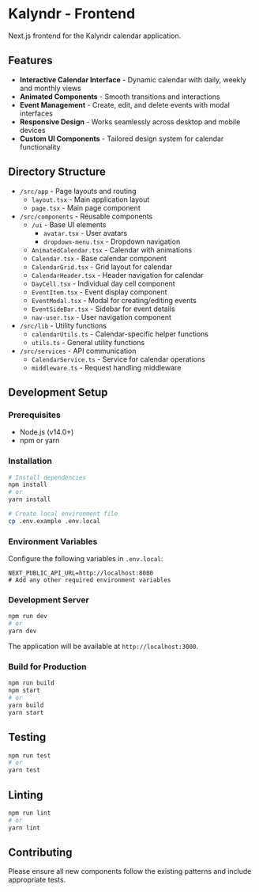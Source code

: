 # Kalyndr - Frontend

Next.js frontend for the Kalyndr calendar application.

## Features

- **Interactive Calendar Interface** - Dynamic calendar with daily, weekly and monthly views
- **Animated Components** - Smooth transitions and interactions
- **Event Management** - Create, edit, and delete events with modal interfaces
- **Responsive Design** - Works seamlessly across desktop and mobile devices
- **Custom UI Components** - Tailored design system for calendar functionality

## Directory Structure

- `/src/app` - Page layouts and routing
  - `layout.tsx` - Main application layout
  - `page.tsx` - Main page component
- `/src/components` - Reusable components
  - `/ui` - Base UI elements
    - `avatar.tsx` - User avatars
    - `dropdown-menu.tsx` - Dropdown navigation
  - `AnimatedCalendar.tsx` - Calendar with animations
  - `Calendar.tsx` - Base calendar component
  - `CalendarGrid.tsx` - Grid layout for calendar
  - `CalendarHeader.tsx` - Header navigation for calendar
  - `DayCell.tsx` - Individual day cell component
  - `EventItem.tsx` - Event display component
  - `EventModal.tsx` - Modal for creating/editing events
  - `EventSideBar.tsx` - Sidebar for event details
  - `nav-user.tsx` - User navigation component
- `/src/lib` - Utility functions
  - `calendarUtils.ts` - Calendar-specific helper functions
  - `utils.ts` - General utility functions
- `/src/services` - API communication
  - `CalendarService.ts` - Service for calendar operations
  - `middleware.ts` - Request handling middleware

## Development Setup

### Prerequisites
- Node.js (v14.0+)
- npm or yarn

### Installation

```bash
# Install dependencies
npm install
# or
yarn install

# Create local environment file
cp .env.example .env.local
```

### Environment Variables

Configure the following variables in `.env.local`:

```
NEXT_PUBLIC_API_URL=http://localhost:8080
# Add any other required environment variables
```

### Development Server

```bash
npm run dev
# or
yarn dev
```

The application will be available at `http://localhost:3000`.

### Build for Production

```bash
npm run build
npm start
# or
yarn build
yarn start
```

## Testing

```bash
npm run test
# or
yarn test
```

## Linting

```bash
npm run lint
# or
yarn lint
```

## Contributing

Please ensure all new components follow the existing patterns and include appropriate tests.
